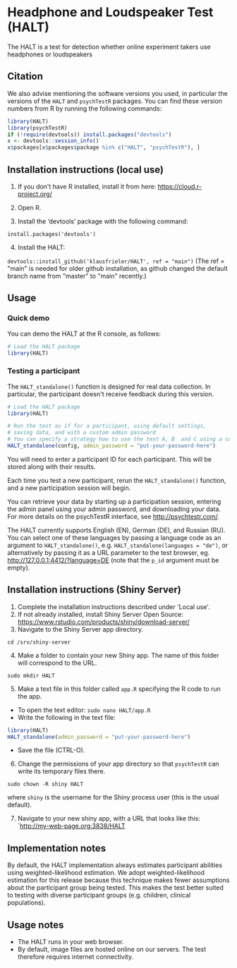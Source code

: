 # Headphone and Loudspeaker Test (HALT)


The HALT is a test for detection whether online experiment takers use headphones or loudspeakers 


## Citation

We also advise mentioning the software versions you used,
in particular the versions of the `HALT` and `psychTestR` packages.
You can find these version numbers from R by running the following commands:

``` r
library(HALT)
library(psychTestR)
if (!require(devtools)) install.packages("devtools")
x <- devtools::session_info()
x$packages[x$packages$package %in% c("HALT", "psychTestR"), ]
```

## Installation instructions (local use)

1. If you don't have R installed, install it from here: https://cloud.r-project.org/

2. Open R.

3. Install the ‘devtools’ package with the following command:

`install.packages('devtools')`

4. Install the HALT:

`devtools::install_github('klausfrieler/HALT', ref = "main")`
(The ref = "main" is needed for older github installation, as github changed the default branch name from "master" to "main" recently.)

## Usage

### Quick demo 

You can demo the HALT at the R console, as follows:

``` r
# Load the HALT package
library(HALT)

```

### Testing a participant

The `HALT_standalone()` function is designed for real data collection.
In particular, the participant doesn't receive feedback during this version.

``` r
# Load the HALT package
library(HALT)

# Run the test as if for a participant, using default settings,
# saving data, and with a custom admin password
# You can specify a strategy how to use the test A, B  and C using a config object, which you can create using auto_config() and make_config()
HALT_standalone(config, admin_password = "put-your-password-here")
```

You will need to enter a participant ID for each participant.
This will be stored along with their results.

Each time you test a new participant,
rerun the `HALT_standalone()` function,
and a new participation session will begin.

You can retrieve your data by starting up a participation session,
entering the admin panel using your admin password,
and downloading your data.
For more details on the psychTestR interface, 
see http://psychtestr.com/.

The HALT currently supports English (EN), German (DE), and Russian (RU).
You can select one of these languages by passing a language code as 
an argument to `HALT_standalone()`, e.g. `HALT_standalone(languages = "de")`,
or alternatively by passing it as a URL parameter to the test browser,
eg. http://127.0.0.1:4412/?language=DE (note that the `p_id` argument must be empty).

## Installation instructions (Shiny Server)

1. Complete the installation instructions described under 'Local use'.
2. If not already installed, install Shiny Server Open Source:
https://www.rstudio.com/products/shiny/download-server/
3. Navigate to the Shiny Server app directory.

`cd /srv/shiny-server`

4. Make a folder to contain your new Shiny app.
The name of this folder will correspond to the URL.

`sudo mkdir HALT`

5. Make a text file in this folder called `app.R`
specifying the R code to run the app.

- To open the text editor: `sudo nano HALT/app.R`
- Write the following in the text file:

``` r
library(HALT)
HALT_standalone(admin_password = "put-your-password-here")
```

- Save the file (CTRL-O).

6. Change the permissions of your app directory so that `psychTestR`
can write its temporary files there.

`sudo chown -R shiny HALT`

where `shiny` is the username for the Shiny process user
(this is the usual default).

7. Navigate to your new shiny app, with a URL that looks like this:
`http://my-web-page.org:3838/HALT

## Implementation notes

By default, the HALT  implementation always estimates participant abilities
using weighted-likelihood estimation.
We adopt weighted-likelihood estimation for this release 
because this technique makes fewer assumptions about the participant group being tested.
This makes the test better suited to testing with diverse participant groups
(e.g. children, clinical populations).

## Usage notes

- The HALT runs in your web browser.
- By default, image files are hosted online on our servers.
The test therefore requires internet connectivity.
